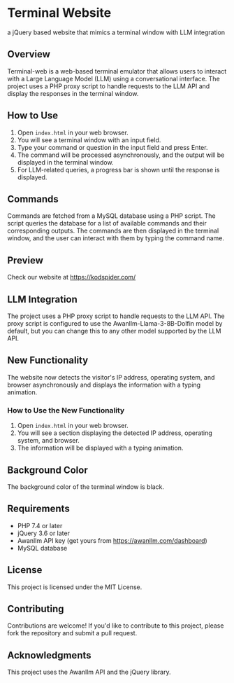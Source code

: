 # Terminal Website
a jQuery based website that mimics a terminal window with LLM integration

## Overview

Terminal-web is a web-based terminal emulator that allows users to interact with a Large Language Model (LLM) using a conversational interface. The project uses a PHP proxy script to handle requests to the LLM API and display the responses in the terminal window.

## How to Use

1. Open `index.html` in your web browser.
2. You will see a terminal window with an input field.
3. Type your command or question in the input field and press Enter.
4. The command will be processed asynchronously, and the output will be displayed in the terminal window.
5. For LLM-related queries, a progress bar is shown until the response is displayed. 

## Commands

Commands are fetched from a MySQL database using a PHP script. The script queries the database for a list of available commands and their corresponding outputs. The commands are then displayed in the terminal window, and the user can interact with them by typing the command name.

## Preview

Check our website at https://kodspider.com/

## LLM Integration

The project uses a PHP proxy script to handle requests to the LLM API. The proxy script is configured to use the Awanllm-Llama-3-8B-Dolfin model by default, but you can change this to any other model supported by the LLM API.

## New Functionality

The website now detects the visitor's IP address, operating system, and browser asynchronously and displays the information with a typing animation.

### How to Use the New Functionality

1. Open `index.html` in your web browser.
2. You will see a section displaying the detected IP address, operating system, and browser.
3. The information will be displayed with a typing animation.

## Background Color

The background color of the terminal window is black.

## Requirements

* PHP 7.4 or later
* jQuery 3.6 or later
* Awanllm API key (get yours from https://awanllm.com/dashboard)
* MySQL database

## License

This project is licensed under the MIT License.

## Contributing

Contributions are welcome! If you'd like to contribute to this project, please fork the repository and submit a pull request.

## Acknowledgments

This project uses the Awanllm API and the jQuery library.
